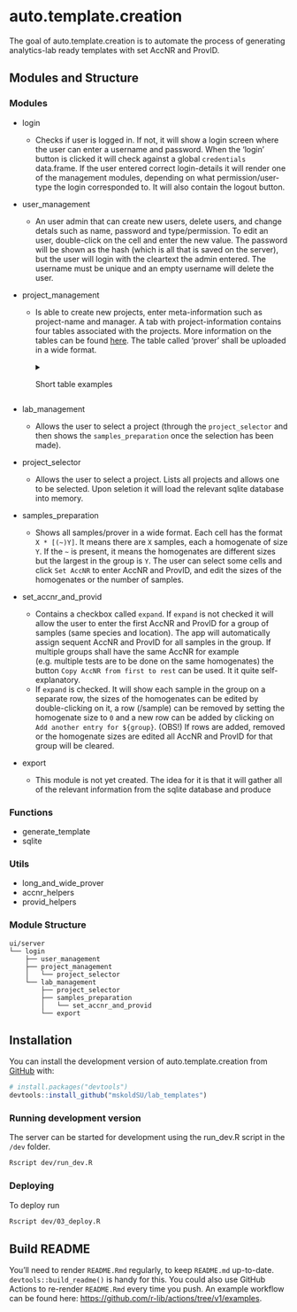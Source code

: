 
<!-- README.md is generated from README.Rmd. Please edit that file -->

# auto.template.creation

<!-- badges: start -->
<!-- badges: end -->

The goal of auto.template.creation is to automate the process of
generating analytics-lab ready templates with set AccNR and ProvID.

## Modules and Structure

### Modules

-   login
    -   Checks if user is logged in. If not, it will show a login screen
        where the user can enter a username and password. When the
        ‘login’ button is clicked it will check against a global
        `credentials` data.frame. If the user entered correct
        login-details it will render one of the management modules,
        depending on what permission/user-type the login corresponded
        to. It will also contain the logout button.
-   user_management
    -   An user admin that can create new users, delete users, and
        change detals such as name, password and type/permission. To
        edit an user, double-click on the cell and enter the new value.
        The password will be shown as the hash (which is all that is
        saved on the server), but the user will login with the cleartext
        the admin entered. The username must be unique and an empty
        username will delete the user.
-   project_management
    -   Is able to create new projects, enter meta-information such as
        project-name and manager. A tab with project-information
        contains four tables associated with the projects. More
        information on the tables can be found
        [here](https://github.com/mskoldSU/lab_templates/issues/4#issuecomment-1195653136).
        The table called ‘prover’ shall be uploaded in a wide format.

        <details>
        <summary>

        Short table examples

        </summary>

        1.  Analyzes

        Metadata associated with a project.

        | analystyp | labb      | utforarlabb | provtillstand | provberedning | forvaringskarl | analys_metod | analys_instrument |
        |-----------|-----------|-------------|---------------|---------------|----------------|--------------|-------------------|
        | Metall    | TestLabb  | UtLabbTest  | Bra kvalitet  | Test2         | Bägare         | Test3        | Annat test        |
        | Metall    | TestLabb2 | UtLabbTest2 | Bra2kvalitet  | Test4         | Bägare         | Test5        | Annat test 2      |

        2.  Prover (wide)

        The `_hom` column contain the size of ecah homogenate. These can
        be individually edited by lab-users later if not only 49/50
        samples were found and one of the homogenate must be decresed to
        9.

        WARNING! Uploading a new table will override all information
        regarding AccNR and ProvID that has been entered.

        | art         | lokal                 | Metals | Metals_hom | Hg  | Hg_hom | SI  | SI_hom | PCB | PCB_hom | CIC | CIC_hom | PBDE | PBDE_hom | HBCD | HBCD_hom | PFAS | PFAS_hom | Dioxin | Dioxin_hom | SI_för_dioxin | SI_för_dioxin_hom | PFAS_fiskar | PFAS_fiskar_hom | PAH | PAH_hom | Tinorganic | Tinorganic_hom | CLC | CLC_hom | BFR | BFR_hom |
        |-------------|-----------------------|--------|------------|-----|--------|-----|--------|-----|---------|-----|---------|------|----------|------|----------|------|----------|--------|------------|---------------|-------------------|-------------|-----------------|-----|---------|------------|----------------|-----|---------|-----|---------|
        | Blåmussla   | Kvädöfjärden          | 10     | 5          | 10  | 5      | 10  | 5      | 5   | 50      | 5   | 50      | 5    | 50       | 5    | 50       |      |          |        |            |               |                   |             |                 |     | 75      |            |                |     |         |     |         |
        | Blåmussla   | Nidingen              | 15     |            | 15  |        | 15  |        | 5   | 20      | 5   | 20      | 5    | 20       | 5    | 20       |      |          |        |            |               |                   |             |                 |     | 20      |            |                |     |         |     |         |
        | Blåmussla   | Fjällbacka            | 15     |            | 15  |        | 15  |        | 5   | 20      | 5   | 20      | 5    | 20       | 5    | 20       |      |          |        |            |               |                   |             |                 |     | 20      |            |                |     |         |     |         |
        | Sillgrissla | Stora Karlsö          | 10     |            | 10  |        | 10  |        | 10  |         | 10  |         | 10   |          | 10   |          |      | 10       |        | 10         |               |                   |             |                 |     |         |            |                |     |         |     |         |
        | Fisktärna   | Tjärnö                |        | 10         |     | 10     |     | 10     |     | 10      |     | 10      |      | 10       |      | 10       |      | 10       |        | 10         |               |                   |             |                 |     |         |            |                |     |         |     |         |
        | Strandskata | Tjärnö                |        | 10         |     | 10     |     | 10     |     | 10      |     | 10      |      | 10       |      | 10       |      | 10       |        | 10         |               |                   |             |                 |     |         |            |                |     |         |     |         |
        | Aborre      | Holmöarna             | 10     |            | 10  |        | 10  |        | 2   | 10      | 2   | 10      | 2    | 10       | 2    | 10       | 2    | 10       |        | 10         |               | 10                |             | 10              |     |         |            | 10             |     |         |     |         |
        | Aborre      | Örefjärden            | 2      | 10         | 2   | 10     | 2   | 10     | 2   | 10      | 2   | 10      | 2    | 10       | 2    | 10       |      |          |        | 10         |               |                   |             |                 |     |         |            | 10             |     |         |     |         |
        | Aborre      | Kvädofjärden          | 10     |            | 10  |        | 10  |        | 10  |         | 10  |         | 10   |          | 10   |          | 2    | 10       |        | 10         |               | 10                |             | 10              |     |         |            | 10             |     |         |     |         |
        | Sill        | Rånefjärden           | 2      | 12         | 2   | 12     | 2   | 12     | 2   | 12      | 2   | 12      | 2    | 12       | 2    | 12       | 2    | 12       | 2      | 12         |               |                   |             |                 |     |         |            |                |     |         |     |         |
        | Strömming   | Harufjärden           | 2      | 12         | 2   | 12     | 2   | 12     | 2   | 12      | 2   | 12      | 2    | 12       | 2    | 12       | 2    | 12       | 2      | 12         |               |                   |             |                 |     |         |            |                |     |         |     |         |
        | Strömming   | Kinnbäcksfjärden      | 2      | 12         | 2   | 12     | 2   | 12     | 2   | 12      | 2   | 12      | 2    | 12       | 2    | 12       | 2    | 12       | 2      | 12         |               |                   |             |                 |     |         |            |                |     |         |     |         |
        | Strömming   | Holmöarna             | 2      | 12         | 2   | 12     | 2   | 12     | 2   | 12      | 2   | 12      | 2    | 12       | 2    | 12       | 2    | 12       | 2      | 12         |               |                   |             |                 |     |         |            |                |     |         |     |         |
        | Strömming   | Gaviksfjärden         | 2      | 12         | 2   | 12     | 2   | 12     | 2   | 12      | 2   | 12      | 2    | 12       | 2    | 12       | 2    | 12       | 2      | 12         |               |                   |             |                 |     |         |            |                |     |         |     |         |
        | Strömming   | Långvindsfjärden      | 2      | 12         | 2   | 12     | 2   | 12     | 2   | 12      | 2   | 12      | 2    | 12       | 2    | 12       | 2    | 12       | 2      | 12         |               |                   |             |                 |     |         |            |                |     |         |     |         |
        | Strömming   | Bottenh. Utsjö (51G9) | 2      | 12         | 2   | 12     | 2   | 12     | 2   | 12      | 2   | 12      | 2    | 12       | 2    | 12       | 2    | 12       | 2      | 12         |               |                   |             |                 |     |         |            |                |     |         |     |         |
        | Strömming   | Ängskärsklubb (vår)   | 2      | 12         | 2   | 12     | 2   | 12     | 2   | 12      | 2   | 12      | 2    | 12       | 2    | 12       | 2    | 12       | 2      | 12         |               |                   |             |                 |     |         |            |                |     |         |     |         |
        | Strömming   | Ängskärsklubb (höst)  | 2      | 12         | 2   | 12     | 2   | 12     | 2   | 12      | 2   | 12      | 2    | 12       | 2    | 12       | 2    | 12       | 2      | 12         |               |                   |             |                 |     |         |            |                |     |         |     |         |

        3.  Matrices

        This table is critical to operation but allows the program to
        show the lab-users entering AccNR and ProvID which Organ is
        connected to certain combinations of species and types of
        analyzes.

        | analystyp | art       | organ  |
        |-----------|-----------|--------|
        | Hg        | Blåmussla | Lever  |
        | Metals    | Blåmussla | Muskel |
        | SI        | Blåmussla | Muskel |

        4.  Parameters

        Used for the export and specifies which substances shall be
        analyzed based on what type of analysis it is.

        | analystyp | parameternamn | matenhet |
        |-----------|---------------|----------|
        | Metall    | SI            | g / kg   |

    </details>
-   lab_management
    -   Allows the user to select a project (through the
        `project_selector` and then shows the `samples_preparation` once
        the selection has been made).
-   project_selector
    -   Allows the user to select a project. Lists all projects and
        allows one to be selected. Upon seletion it will load the
        relevant sqlite database into memory.
-   samples_preparation
    -   Shows all samples/prover in a wide format. Each cell has the
        format `X * [(~)Y]`. It means there are `X` samples, each a
        homogenate of size `Y`. If the `~` is present, it means the
        homogenates are different sizes but the largest in the group is
        `Y`. The user can select some cells and click `Set AccNR` to
        enter AccNR and ProvID, and edit the sizes of the homogenates or
        the number of samples.
-   set_accnr_and_provid
    -   Contains a checkbox called `expand`. If `expand` is not checked
        it will allow the user to enter the first AccNR and ProvID for a
        group of samples (same species and location). The app will
        automatically assign sequent AccNR and ProvID for all samples in
        the group. If multiple groups shall have the same AccNR for
        example (e.g. multiple tests are to be done on the same
        homogenates) the button `Copy AccNR from first to rest` can be
        used. It it quite self-explanatory.
    -   If `expand` is checked. It will show each sample in the group on
        a separate row, the sizes of the homogenates can be edited by
        double-clicking on it, a row (/sample) can be removed by setting
        the homogenate size to `0` and a new row can be added by
        clicking on `Add another entry for ${group}`. (OBS!) If rows are
        added, removed or the homogenate sizes are edited all AccNR and
        ProvID for that group will be cleared.
-   export
    -   This module is not yet created. The idea for it is that it will
        gather all of the relevant information from the sqlite database
        and produce

### Functions

-   generate_template
-   sqlite

### Utils

-   long_and_wide_prover
-   accnr_helpers
-   provid_helpers

### Module Structure

    ui/server
    └── login
        ├── user_management
        ├── project_management
        │   └── project_selector
        └── lab_management
            ├── project_selector
            ├── samples_preparation
            │   └── set_accnr_and_provid
            └── export

## Installation

You can install the development version of auto.template.creation from
[GitHub](https://github.com/) with:

``` r
# install.packages("devtools")
devtools::install_github("mskoldSU/lab_templates")
```

### Running development version

The server can be started for development using the run_dev.R script in
the `/dev` folder.

``` bash
Rscript dev/run_dev.R
```

### Deploying

To deploy run

``` bash
Rscript dev/03_deploy.R
```

## Build README

You’ll need to render `README.Rmd` regularly, to keep `README.md`
up-to-date. `devtools::build_readme()` is handy for this. You could also
use GitHub Actions to re-render `README.Rmd` every time you push. An
example workflow can be found here:
<https://github.com/r-lib/actions/tree/v1/examples>.
